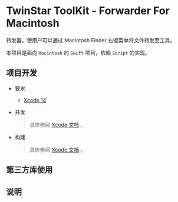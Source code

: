 # TwinStar ToolKit - Forwarder For Macintosh

转发器，使用户可以通过 Macintosh Finder 右键菜单将文件转发至工具。

本项目是面向 `Macintosh` 的 `Swift` 项目，依赖 `Script` 的实现。

## 项目开发

* 要求
	
	* [Xcode 14](https://developer.apple.com/xcode/)

* 开发
	
	> 具体参阅 [Xcode 文档](https://developer.apple.com/documentation/xcode) 。

* 构建
	
	> 具体参阅 [Xcode 文档](https://developer.apple.com/documentation/xcode) 。

## 第三方库使用

## 说明
